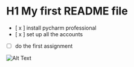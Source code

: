 # H1 My first README file
- [ x ] install pycharm professional
- [ x ] set up all the accounts
- [ ] do the first assignment

![Alt Text](![1612827607426-fa841c4b-fa0a-4275-9e8d-e9ca1d109e0b-image](https://github.com/user-attachments/assets/2fcd4c65-fb75-4b05-ba08-8ec9e16b5bc6)
)
